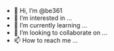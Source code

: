 - 👋 Hi, I’m @be361
- 👀 I’m interested in ...
- 🌱 I’m currently learning ...
- 💞️ I’m looking to collaborate on ...
- 📫 How to reach me ...

<!---
KeikoNaka/KeikoNaka is a ✨ special ✨ repository because its `README.md` (this file) appears on your GitHub profile.
You can click the Preview link to take a look at your changes.
--->
